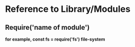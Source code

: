# Reference to Library/Modules

## Require('name of module')
**for example, const fs = require('fs') file-system**